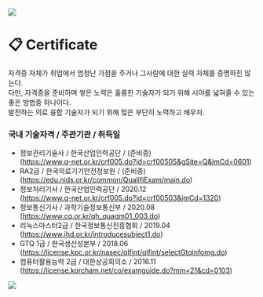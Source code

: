 <img src="https://capsule-render.vercel.app/api?type=waving&color=BDBDC8&height=150&section=header" />


# 📋 Certificate
자격증 자체가 취업에서 엄청난 가점을 주거나 그사람에 대한 실력 자체를 증명하진 않는다.  
다만, 자격증을 준비하며 쌓은 노력은 훌륭한 기술자가 되기 위해 시야를 넓혀줄 수 있는 좋은 방법중 하나이다.  
발전하는 의료 융합 기술자가 되기 위해 많은 부단히 노력하고 배우자.


### 국내 기술자격 / 주관기관 / 취득일
 - 정보관리기술사 / 한국산업인력공단 / (준비중)   
   (https://www.q-net.or.kr/crf005.do?id=crf00505&gSite=Q&jmCd=0601)
 - RA2급          /    한국의료기기안전정보원   / (준비중)  
   (https://edu.nids.or.kr/common/QualifiExam/main.do)
 - 정보처리기사     /     한국산업인력공단     / 2020.12  
   (https://www.q-net.or.kr/crf005.do?id=crf00503&jmCd=1320)
 - 정보통신기사     /     과학기술정보통신부   / 2020.08  
   (https://www.cq.or.kr/qh_quagm01_003.do)
 - 리눅스마스터2급   /    한국정보통신진흥협회 / 2019.04  
   (https://www.ihd.or.kr/introducesubject1.do)
 - GTQ 1급        /      한국생산성본부      / 2018.06  
   (https://license.kpc.or.kr/nasec/qlfint/qlfint/selectGtqinfomg.do)
 - 컴퓨터활용능력 2급  /  대한상공회의소      / 2016.11  
   (https://license.korcham.net/co/examguide.do?mm=21&cd=0103)
   
<img src="https://capsule-render.vercel.app/api?type=waving&color=BDBDC8&height=150&section=footer" />
